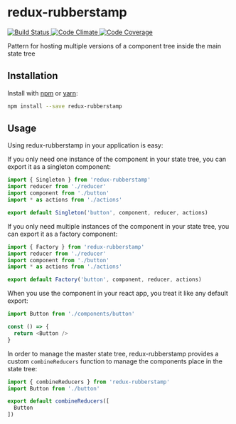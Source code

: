 # redux-rubberstamp
<a href="https://circleci.com/gh/thinktopography/redux-rubberstamp">
  <img src="https://img.shields.io/circleci/project/thinktopography/redux-rubberstamp.svg?maxAge=600" alt="Build Status" >
</a>
<a href="https://codeclimate.com/github/thinktopography/redux-rubberstamp">
  <img src="https://img.shields.io/codeclimate/github/thinktopography/redux-rubberstamp.svg?maxAge=600" alt="Code Climate" />
</a>
<a href="https://codeclimate.com/github/thinktopography/redux-rubberstamp/coverage">
  <img src="https://img.shields.io/codeclimate/coverage/github/thinktopography/redux-rubberstamp.svg?maxAge=600" alt="Code Coverage" />
</a>

Pattern for hosting multiple versions of a component tree inside the main state tree

## Installation
Install with [npm](http://npmjs.com) or [yarn](https://yarnpkg.com):

```sh
npm install --save redux-rubberstamp
```

## Usage
Using redux-rubberstamp in your application is easy:

If you only need one instance of the component in your state tree, you can export
it as a singleton component:
```javascript
import { Singleton } from 'redux-rubberstamp'
import reducer from './reducer'
import component from './button'
import * as actions from './actions'

export default Singleton('button', component, reducer, actions)
```

If you only need multiple instances of the component in your state tree, you can
export it as a factory component:
```javascript
import { Factory } from 'redux-rubberstamp'
import reducer from './reducer'
import component from './button'
import * as actions from './actions'

export default Factory('button', component, reducer, actions)
```

When you use the component in your react app, you treat it like any default export:
```javascript
import Button from './components/button'

const () => {
  return <Button />
}
```

In order to manage the master state tree, redux-rubberstamp provides a custom
`combineReducers` function to manage the components place in the state tree:
```javascript
import { combineReducers } from 'redux-rubberstamp'
import Button from './button'

export default combineReducers([
  Button
])
```
